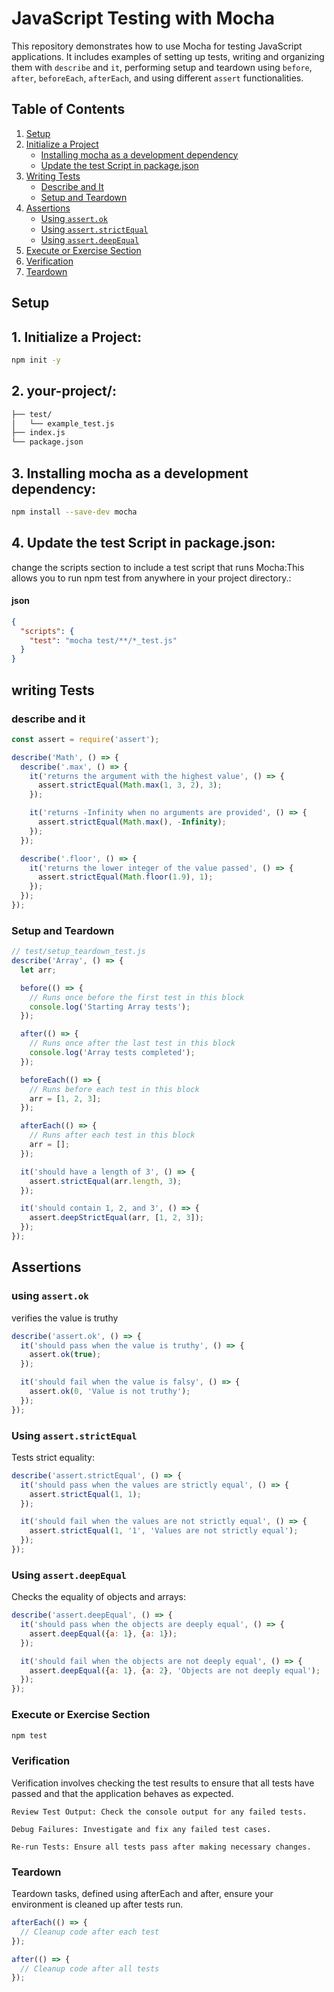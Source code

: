 # JavaScript Testing with Mocha

This repository demonstrates how to use Mocha for testing JavaScript applications. It includes examples of setting up tests, writing and organizing them with `describe` and `it`, performing setup and teardown using `before`, `after`, `beforeEach`, `afterEach`, and using different `assert` functionalities.

## Table of Contents
1. [Setup](#setup)
2. [Initialize a Project](#Initialize-a-Project)
   - [Installing mocha as a development dependency](#Installing-mocha-as-a-development-dependency)
   - [Update the test Script in package.json](#Update-the-test-Script:-In-your-package.json:)
3. [Writing Tests](#writing-tests)
   - [Describe and It](#describe-and-it)
   - [Setup and Teardown](#setup-and-teardown)
4. [Assertions](#assertions)
   - [Using `assert.ok`](#using-assertok)
   - [Using `assert.strictEqual`](#using-assertstrictEqual)
   - [Using `assert.deepEqual`](#using-assertdeepequal)
5. [Execute or Exercise Section](#execute-or-exercise-section)
6. [Verification](#verification)
7. [Teardown](#teardown)

## Setup

## 1. Initialize a Project:
   ```bash
   npm init -y
  ```

## 2. your-project/:
  ```bash
  ├── test/
  │   └── example_test.js
  ├── index.js
  └── package.json
  ```
## 3. Installing mocha as a development dependency:
  ```bash
  npm install --save-dev mocha
  ```

## 4. Update the test Script in package.json:

change the scripts section to include a test script that runs   Mocha:This allows you to run npm test from anywhere in your project directory.:
#### json

  ```json
  {
    "scripts": {
      "test": "mocha test/**/*_test.js"
    }
  }
  ```


## writing Tests
### describe and it 
```javascript
const assert = require('assert');

describe('Math', () => {
  describe('.max', () => {
    it('returns the argument with the highest value', () => {
      assert.strictEqual(Math.max(1, 3, 2), 3);
    });

    it('returns -Infinity when no arguments are provided', () => {
      assert.strictEqual(Math.max(), -Infinity);
    });
  });

  describe('.floor', () => {
    it('returns the lower integer of the value passed', () => {
      assert.strictEqual(Math.floor(1.9), 1);
    });
  });
});
```

### Setup and Teardown 
```javascript
// test/setup_teardown_test.js
describe('Array', () => {
  let arr;

  before(() => {
    // Runs once before the first test in this block
    console.log('Starting Array tests');
  });

  after(() => {
    // Runs once after the last test in this block
    console.log('Array tests completed');
  });

  beforeEach(() => {
    // Runs before each test in this block
    arr = [1, 2, 3];
  });

  afterEach(() => {
    // Runs after each test in this block
    arr = [];
  });

  it('should have a length of 3', () => {
    assert.strictEqual(arr.length, 3);
  });

  it('should contain 1, 2, and 3', () => {
    assert.deepStrictEqual(arr, [1, 2, 3]);
  });
});
```

## Assertions

### using `assert.ok`
verifies the value is truthy
```javascript
describe('assert.ok', () => {
  it('should pass when the value is truthy', () => {
    assert.ok(true);
  });

  it('should fail when the value is falsy', () => {
    assert.ok(0, 'Value is not truthy');
  });
});

```

### Using `assert.strictEqual`
Tests strict equality:

```javascript
describe('assert.strictEqual', () => {
  it('should pass when the values are strictly equal', () => {
    assert.strictEqual(1, 1);
  });

  it('should fail when the values are not strictly equal', () => {
    assert.strictEqual(1, '1', 'Values are not strictly equal');
  });
});

```

### Using `assert.deepEqual`
Checks the equality of objects and arrays:

```javascript
describe('assert.deepEqual', () => {
  it('should pass when the objects are deeply equal', () => {
    assert.deepEqual({a: 1}, {a: 1});
  });

  it('should fail when the objects are not deeply equal', () => {
    assert.deepEqual({a: 1}, {a: 2}, 'Objects are not deeply equal');
  });
});
```

### Execute or Exercise Section

```bash 
npm test
```

### Verification 

Verification involves checking the test results to ensure that all tests have passed and that the application behaves as expected.

    Review Test Output: Check the console output for any failed tests.

    Debug Failures: Investigate and fix any failed test cases.

    Re-run Tests: Ensure all tests pass after making necessary changes.

### Teardown

Teardown tasks, defined using afterEach and after, ensure your environment is cleaned up after tests run.

```javascript
afterEach(() => {
  // Cleanup code after each test
});

after(() => {
  // Cleanup code after all tests
});
```